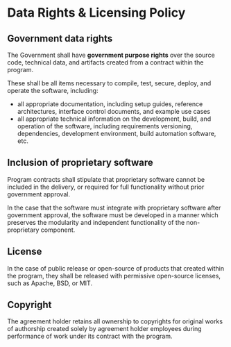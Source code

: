 # Data Rights & Licensing Policy

## Government data rights

The Government shall have **government purpose rights** over the source code, technical data, and artifacts created from a contract within the program.

These shall be all items necessary to compile, test, secure, deploy, and operate the software, including:

- all appropriate documentation, including setup guides, reference architectures, interface control documents, and example use cases
- all appropriate technical information on the development, build, and operation of the software, including requirements versioning, dependencies, development environment, build automation software, etc. 

## Inclusion of proprietary software

Program contracts shall stipulate that proprietary software cannot be included in the delivery, or required for full functionality without prior government approval.

In the case that the software must integrate with proprietary software after government approval, the software must be developed in a manner which preserves the modularity and independent functionality of the non-proprietary component.

## License

In the case of public release or open-source of products that created within the program, they shall be released with permissive open-source licenses, such as Apache, BSD, or MIT.

## Copyright

The agreement holder retains all ownership to copyrights for original works of authorship created solely by agreement holder employees during performance of work under its contract with the program. 
